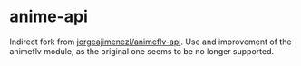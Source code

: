 # anime-api
Indirect fork from [jorgeajimenezl/animeflv-api](https://github.com/jorgeajimenezl/animeflv-api). Use and improvement of the animeflv module, as the original one seems to be no longer supported. 
